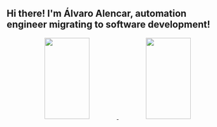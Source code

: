 ## Hi there! I'm Álvaro Alencar, automation engineer migrating to software development!

<div align="center">
  <a href="https://github.com/alvaroallencar">
  <img height="185em" width="45%" src="https://github-readme-stats.vercel.app/api?username=alvaroallencar&count_private=true&show_icons=true&theme=merko" />
  <img height="185em" width="45%" src="https://github-readme-stats.vercel.app/api/top-langs/?username=alvaroallencar&layout=compact&langs_count=5&theme=merko&count_private=true" />
</div>  

##
  
<div style="display: inline_block">
  
</div>
